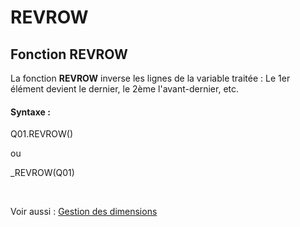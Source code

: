 # REVROW

## Fonction REVROW

La fonction **REVROW** inverse les lignes de la variable traitée : Le 1er élément devient le dernier, le 2ème l'avant-dernier, etc.

#### Syntaxe :&nbsp;

Q01.REVROW()

ou

\_REVROW(Q01)

&nbsp;

Voir aussi : [Gestion des dimensions](<Gererlesdimensionsdesvariables1.md>)
